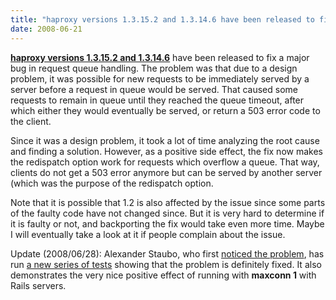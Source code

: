 ```yaml
---
title: "haproxy versions 1.3.15.2 and 1.3.14.6 have been released to fix a major bug in request queue handling."
date: 2008-06-21
---
```


**[haproxy versions 1.3.15.2 and 1.3.14.6](download/1.3/src/)** have been released to fix a major bug in request queue handling. The problem was that due to a design problem, it was possible for new requests to be immediately served by a server before a request in queue would be served. That caused some requests to remain in queue until they reached the queue timeout, after which either they would eventually be served, or return a 503 error code to the client.

Since it was a design problem, it took a lot of time analyzing the root cause and finding a solution. However, as a positive side effect, the fix now makes the redispatch option work for requests which overflow a queue. That way, clients do not get a 503 error anymore but can be served by another server (which was the purpose of the redispatch option.

Note that it is possible that 1.2 is also affected by the issue since some parts of the faulty code have not changed since. But it is very hard to determine if it is faulty or not, and backporting the fix would take even more time. Maybe I will eventually take a look at it if people complain about the issue.

Update (2008/06/28): Alexander Staubo, who first [noticed the problem](http://affectioncode.wordpress.com/2008/06/11/comparing-nginx-and-haproxy-for-web-applications/), has run [a new series of tests](http://affectioncode.wordpress.com/2008/06/28/another-comparison-of-haproxy-and-nginx/) showing that the problem is definitely fixed. It also demonstrates the very nice positive effect of running with **maxconn 1** with Rails servers.
